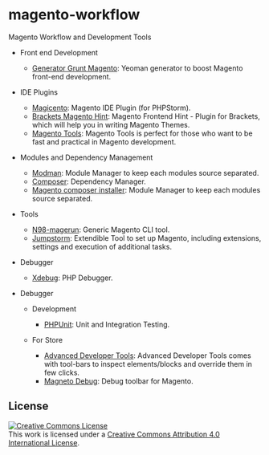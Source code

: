 # magento-workflow
Magento Workflow and Development Tools

+ Front end Development
  + [Generator Grunt Magento](https://www.npmjs.com/package/generator-grunt-magento): Yeoman generator to boost Magento front-end development.

+ IDE Plugins
  + [Magicento](http://magicento.com/): Magento IDE Plugin (for PHPStorm).
  + [Brackets Magento Hint](https://github.com/rafaelstz/brackets-magento-hint): Magento Frontend Hint - Plugin for Brackets, which will help you in writing Magento Themes.
  + [Magento Tools](https://atom.io/packages/magento-tools): Magento Tools is perfect for those who want to be fast and practical in Magento development.

+ Modules and Dependency Management
  + [Modman](https://github.com/colinmollenhour/modman): Module Manager to keep each modules source separated.
  + [Composer](https://getcomposer.org/): Dependency Manager.
  + [Magento composer installer](http://magebase.com/magento-tutorials/composer-with-magento/): Module Manager to keep each modules source separated.

+ Tools
  + [N98-magerun](https://github.com/netz98/n98-magerun): Generic Magento CLI tool.
  + [Jumpstorm](https://github.com/netresearch/jumpstorm): Extendible Tool to set up Magento, including extensions, settings and execution of additional tasks.

+ Debugger
  + [Xdebug](http://xdebug.org/): PHP Debugger.

+ Debugger
  + Development
    + [PHPUnit](http://phpunit.de/manual/current/en/index.html): Unit and Integration Testing.

  + For Store
    + [Advanced Developer Tools](http://www.magentocommerce.com/magento-connect/advanced-developer-tools.html): Advanced Developer Tools comes with tool-bars to inspect elements/blocks and override them in few clicks.
    + [Magneto Debug](http://www.magentocommerce.com/magento-connect/magneto-debug.html): Debug toolbar for Magento.

## License

<a rel="license" href="http://creativecommons.org/licenses/by/4.0/"><img alt="Creative Commons License" style="border-width:0" src="https://i.creativecommons.org/l/by/4.0/88x31.png" /></a><br />This work is licensed under a <a rel="license" href="http://creativecommons.org/licenses/by/4.0/">Creative Commons Attribution 4.0 International License</a>.
